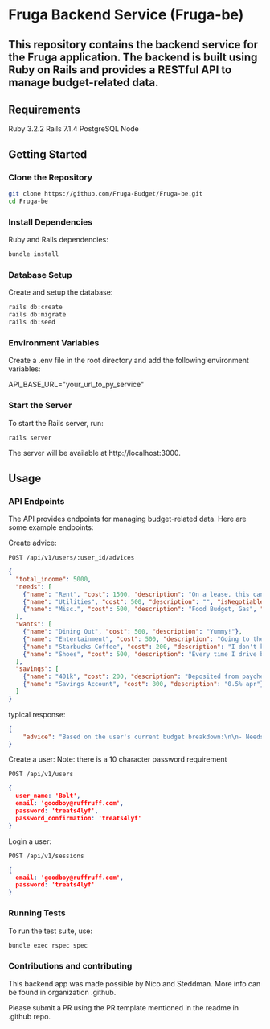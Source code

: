 # Fruga Backend Service (Fruga-be)
## This repository contains the backend service for the Fruga application. The backend is built using Ruby on Rails and provides a RESTful API to manage budget-related data.

## Requirements
Ruby 3.2.2
Rails 7.1.4
PostgreSQL
Node

## Getting Started
### Clone the Repository
```bash
git clone https://github.com/Fruga-Budget/Fruga-be.git
cd Fruga-be
```
### Install Dependencies
Ruby and Rails dependencies:

```bash
bundle install
```

### Database Setup
Create and setup the database:

```bash
rails db:create
rails db:migrate
rails db:seed
```
### Environment Variables
Create a .env file in the root directory and add the following environment variables:

API_BASE_URL="your_url_to_py_service"

### Start the Server
To start the Rails server, run:

```bash
rails server
```

The server will be available at http://localhost:3000.

## Usage
### API Endpoints
The API provides endpoints for managing budget-related data. Here are some example endpoints:

Create advice:

```http
POST /api/v1/users/:user_id/advices
```
```json
{
  "total_income": 5000,
  "needs": [
    {"name": "Rent", "cost": 1500, "description": "On a lease, this can't be changed!", "isNegotiable": false},
    {"name": "Utilities", "cost": 500, "description": "", "isNegotiable": true},
    {"name": "Misc.", "cost": 500, "description": "Food Budget, Gas", "isNegotiable": false}
  ],
  "wants": [
    {"name": "Dining Out", "cost": 500, "description": "Yummy!"},
    {"name": "Entertainment", "cost": 500, "description": "Going to the movies is important to me"},
    {"name": "Starbucks Coffee", "cost": 200, "description": "I don't know how to make coffee"},
    {"name": "Shoes", "cost": 500, "description": "Every time I drive by DSW I buy shoes"}
  ],
  "savings": [
    {"name": "401k", "cost": 200, "description": "Deposited from paycheck at work."},
    {"name": "Savings Account", "cost": 800, "description": "0.5% apr"}
  ]
}
```
typical response:
```json
{
    "advice": "Based on the user's current budget breakdown:\n\n- Needs total: $2500\n- Wants total: $1700\n- Savings total: $1000\n\nTotal expenses: $5200, exceeding income of $5000.\n\nRecommendations:\n1. Consider reducing spending on dining out, entertainment, and shoes.\n2. Modify utilities and miscellaneous expenses if possible.\n3. Increase savings allocation if able.\n\nRevised budget breakdown to meet 50/30/20 rule:\n- Needs: $1500\n- Wants: $1500\n- Savings: $1000\n\nAdjusted allocation:\n- Rent: $1500 (unchanged)\n- Utilities: $300 (reduced)\n- Misc.: $200 (reduced)\n- Dining Out: $250 (reduced)\n- Entertainment: $250 (reduced)\n- Starbucks Coffee: $100 (reduced)\n- Shoes: $150 (reduced)\n- 401k: $200 (unchanged)\n- Savings Account: $800 (unchanged)"
}
```
Create a user:
Note: there is a 10 character password requirement

```http
POST /api/v1/users
```
```json
{
  user_name: 'Bolt',
  email: 'goodboy@ruffruff.com',
  password: 'treats4lyf',
  password_confirmation: 'treats4lyf'
}
```
Login a user:

```http
POST /api/v1/sessions
```
```json
{
  email: 'goodboy@ruffruff.com',
  password: 'treats4lyf'
}
```
### Running Tests
To run the test suite, use:
```bash
bundle exec rspec spec
```

### Contributions and contributing
This backend app was made possible by Nico and Steddman. More info can be found in organization .github.

Please submit a PR using the PR template mentioned in the readme in .github repo.
